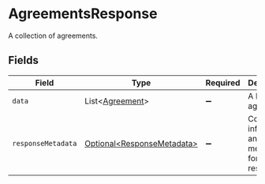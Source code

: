 # AgreementsResponse

A collection of agreements.


## Fields

| Field                                                                      | Type                                                                       | Required                                                                   | Description                                                                |
| -------------------------------------------------------------------------- | -------------------------------------------------------------------------- | -------------------------------------------------------------------------- | -------------------------------------------------------------------------- |
| `data`                                                                     | List\<[Agreement](../../models/components/Agreement.md)>                   | :heavy_minus_sign:                                                         | A list of agreements                                                       |
| `responseMetadata`                                                         | [Optional\<ResponseMetadata>](../../models/components/ResponseMetadata.md) | :heavy_minus_sign:                                                         | Control information and metadata for the response.                         |